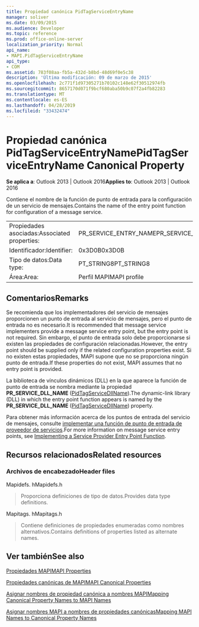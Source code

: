 ```yaml
---
title: Propiedad canónica PidTagServiceEntryName
manager: soliver
ms.date: 03/09/2015
ms.audience: Developer
ms.topic: reference
ms.prod: office-online-server
localization_priority: Normal
api_name:
- MAPI.PidTagServiceEntryName
api_type:
- COM
ms.assetid: 783f08aa-fb5a-432d-b8bd-48d69f0e5c38
description: 'Última modificación: 09 de marzo de 2015'
ms.openlocfilehash: 2c771f1d97305271b70102c148e62f30512974fb
ms.sourcegitcommit: 8657170d071f9bcf680aba50b9c07f2a4fb82283
ms.translationtype: MT
ms.contentlocale: es-ES
ms.lasthandoff: 04/28/2019
ms.locfileid: "33432474"
---
```

# <a name="pidtagserviceentryname-canonical-property"></a><span data-ttu-id="bad4a-103">Propiedad canónica PidTagServiceEntryName</span><span class="sxs-lookup"><span data-stu-id="bad4a-103">PidTagServiceEntryName Canonical Property</span></span>

  
  
<span data-ttu-id="bad4a-104">**Se aplica a**: Outlook 2013 | Outlook 2016</span><span class="sxs-lookup"><span data-stu-id="bad4a-104">**Applies to**: Outlook 2013 | Outlook 2016</span></span> 
  
<span data-ttu-id="bad4a-105">Contiene el nombre de la función de punto de entrada para la configuración de un servicio de mensajes.</span><span class="sxs-lookup"><span data-stu-id="bad4a-105">Contains the name of the entry point function for configuration of a message service.</span></span>
  
|||
|:-----|:-----|
|<span data-ttu-id="bad4a-106">Propiedades asociadas:</span><span class="sxs-lookup"><span data-stu-id="bad4a-106">Associated properties:</span></span>  <br/> |<span data-ttu-id="bad4a-107">PR_SERVICE_ENTRY_NAME</span><span class="sxs-lookup"><span data-stu-id="bad4a-107">PR_SERVICE_ENTRY_NAME</span></span>  <br/> |
|<span data-ttu-id="bad4a-108">Identificador:</span><span class="sxs-lookup"><span data-stu-id="bad4a-108">Identifier:</span></span>  <br/> |<span data-ttu-id="bad4a-109">0x3D0B</span><span class="sxs-lookup"><span data-stu-id="bad4a-109">0x3D0B</span></span>  <br/> |
|<span data-ttu-id="bad4a-110">Tipo de datos:</span><span class="sxs-lookup"><span data-stu-id="bad4a-110">Data type:</span></span>  <br/> |<span data-ttu-id="bad4a-111">PT_STRING8</span><span class="sxs-lookup"><span data-stu-id="bad4a-111">PT_STRING8</span></span>  <br/> |
|<span data-ttu-id="bad4a-112">Área:</span><span class="sxs-lookup"><span data-stu-id="bad4a-112">Area:</span></span>  <br/> |<span data-ttu-id="bad4a-113">Perfil MAPI</span><span class="sxs-lookup"><span data-stu-id="bad4a-113">MAPI profile</span></span>  <br/> |
   
## <a name="remarks"></a><span data-ttu-id="bad4a-114">Comentarios</span><span class="sxs-lookup"><span data-stu-id="bad4a-114">Remarks</span></span>

<span data-ttu-id="bad4a-115">Se recomienda que los implementadores del servicio de mensajes proporcionen un punto de entrada al servicio de mensajes, pero el punto de entrada no es necesario.</span><span class="sxs-lookup"><span data-stu-id="bad4a-115">It is recommended that message service implementers provide a message service entry point, but the entry point is not required.</span></span> <span data-ttu-id="bad4a-116">Sin embargo, el punto de entrada solo debe proporcionarse si existen las propiedades de configuración relacionadas.</span><span class="sxs-lookup"><span data-stu-id="bad4a-116">However, the entry point should be supplied only if the related configuration properties exist.</span></span> <span data-ttu-id="bad4a-117">Si no existen estas propiedades, MAPI supone que no se proporciona ningún punto de entrada.</span><span class="sxs-lookup"><span data-stu-id="bad4a-117">If these properties do not exist, MAPI assumes that no entry point is provided.</span></span>
  
<span data-ttu-id="bad4a-118">La biblioteca de vínculos dinámicos (DLL) en la que aparece la función de punto de entrada se nombra mediante la propiedad **PR_SERVICE_DLL_NAME** ([PidTagServiceDllName](pidtagservicedllname-canonical-property.md)).</span><span class="sxs-lookup"><span data-stu-id="bad4a-118">The dynamic-link library (DLL) in which the entry point function appears is named by the **PR_SERVICE_DLL_NAME** ([PidTagServiceDllName](pidtagservicedllname-canonical-property.md)) property.</span></span>
  
<span data-ttu-id="bad4a-119">Para obtener más información acerca de los puntos de entrada del servicio de mensajes, consulte [implementar una función de punto de entrada de proveedor de servicios](implementing-a-service-provider-entry-point-function.md).</span><span class="sxs-lookup"><span data-stu-id="bad4a-119">For more information on message service entry points, see [Implementing a Service Provider Entry Point Function](implementing-a-service-provider-entry-point-function.md).</span></span>
  
## <a name="related-resources"></a><span data-ttu-id="bad4a-120">Recursos relacionados</span><span class="sxs-lookup"><span data-stu-id="bad4a-120">Related resources</span></span>

### <a name="header-files"></a><span data-ttu-id="bad4a-121">Archivos de encabezado</span><span class="sxs-lookup"><span data-stu-id="bad4a-121">Header files</span></span>

<span data-ttu-id="bad4a-122">Mapidefs. h</span><span class="sxs-lookup"><span data-stu-id="bad4a-122">Mapidefs.h</span></span>
  
> <span data-ttu-id="bad4a-123">Proporciona definiciones de tipo de datos.</span><span class="sxs-lookup"><span data-stu-id="bad4a-123">Provides data type definitions.</span></span>
    
<span data-ttu-id="bad4a-124">Mapitags. h</span><span class="sxs-lookup"><span data-stu-id="bad4a-124">Mapitags.h</span></span>
  
> <span data-ttu-id="bad4a-125">Contiene definiciones de propiedades enumeradas como nombres alternativos.</span><span class="sxs-lookup"><span data-stu-id="bad4a-125">Contains definitions of properties listed as alternate names.</span></span>
    
## <a name="see-also"></a><span data-ttu-id="bad4a-126">Ver también</span><span class="sxs-lookup"><span data-stu-id="bad4a-126">See also</span></span>



[<span data-ttu-id="bad4a-127">Propiedades MAPI</span><span class="sxs-lookup"><span data-stu-id="bad4a-127">MAPI Properties</span></span>](mapi-properties.md)
  
[<span data-ttu-id="bad4a-128">Propiedades canónicas de MAPI</span><span class="sxs-lookup"><span data-stu-id="bad4a-128">MAPI Canonical Properties</span></span>](mapi-canonical-properties.md)
  
[<span data-ttu-id="bad4a-129">Asignar nombres de propiedad canónica a nombres MAPI</span><span class="sxs-lookup"><span data-stu-id="bad4a-129">Mapping Canonical Property Names to MAPI Names</span></span>](mapping-canonical-property-names-to-mapi-names.md)
  
[<span data-ttu-id="bad4a-130">Asignar nombres MAPI a nombres de propiedades canónicas</span><span class="sxs-lookup"><span data-stu-id="bad4a-130">Mapping MAPI Names to Canonical Property Names</span></span>](mapping-mapi-names-to-canonical-property-names.md)

